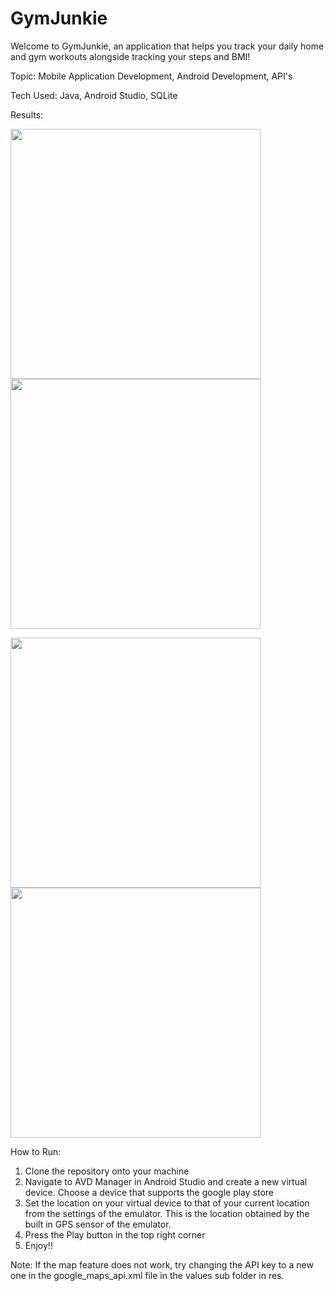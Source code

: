 # GymJunkie

Welcome to GymJunkie, an application that helps you track your daily home and gym workouts alongside tracking your steps and BMI!

Topic: Mobile Application Development, Android Development, API's

Tech Used: Java, Android Studio, SQLite

Results:

<img src="https://user-images.githubusercontent.com/59831782/175793661-ec0c97b5-8e83-472b-a5de-9598f3921e35.png" width="400" height="400" /><img src="https://user-images.githubusercontent.com/59831782/175793685-16ca59bf-ee98-4b52-a7e7-f07076d60411.png" width="400" height="400" />


<img src="https://user-images.githubusercontent.com/59831782/175793703-0ed7f32f-4f48-412f-81e9-d2556f0b10e0.png" width="400" height="400" /><img src="https://user-images.githubusercontent.com/59831782/175793714-081a18fd-f648-46e3-86ee-e0b34de03f8d.png" width="400" height="400" />

How to Run:

1. Clone the repository onto your machine
2. Navigate to AVD Manager in Android Studio and create a new virtual device. Choose a device that supports the google play store
3. Set the location on your virtual device to that of your current location from the settings of the emulator. This is the location obtained by the built in GPS sensor of the emulator.
4. Press the Play button in the top right corner
5. Enjoy!!

Note: If the map feature does not work, try changing the API key to a new one in the google_maps_api.xml file in the values sub folder in res.
